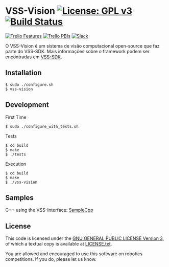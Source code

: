# VSS-Vision [![License: GPL v3](https://img.shields.io/badge/License-GPL%20v3-blue.svg)][gpl3] [![Build Status](https://travis-ci.org/SIRLab/VSS-Vision.svg?branch=master)][travis]

[![Trello Features](https://img.shields.io/badge/Trello-Features-blue.svg)][vss-sdk-features]
[![Trello PBIs](https://img.shields.io/badge/Trello-PBIs-blue.svg)][vss-sdk-pbis]
[![Slack](https://img.shields.io/badge/Slack-Channel-551a8b.svg)][slack]

O VSS-Vision é um sistema de visão computacional open-source que faz parte do VSS-SDK.
Mais informações sobre o framework podem ser encontradas em [VSS-SDK][vss-sdk].


## Installation
```
$ sudo ./configure.sh
$ vss-vision
```

## Development
First Time
```
$ sudo ./configure_with_tests.sh
```

Tests
```
$ cd build
$ make
$ ./tests
```

Execution
```
$ cd build
$ make
$ ./vss-vision
```

## Samples
C++ using the VSS-Interface: [SampleCpp][samplecpp]

## License

This code is licensed under the [GNU GENERAL PUBLIC LICENSE Version 3][gpl3], of which a textual copy is available at [LICENSE.txt](LICENSE.txt).

You are allowed and encouraged to use this software on robotics competitions.  If you do, please let us know.


[vss-sdk]: http://sirlab.github.io/VSS-SDK
[gpl3]: http://www.gnu.org/licenses/gpl-3.0/
[travis]: https://travis-ci.org/SIRLab/VSS-Vision
[install]: https://github.com/SIRLab/VSS-Vision/blob/master/INSTALL.md
[vss-sdk-features]: https://trello.com/b/b4dVV6ug/vss-sdk-features
[vss-sdk-pbis]: https://trello.com/b/m0u389nR/vss-sdk-pbis
[slack]: https://vss-sdk.slack.com
[samplecpp]: https://github.com/SIRLab/VSS-SampleCpp






